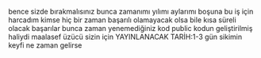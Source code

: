 bence sizde bırakmalısınız bunca zamanımı yılımı aylarımı boşuna bu iş için harcadım kimse hiç bir zaman başarılı olamayacak olsa bile kısa süreli olacak başarılar bunca zaman yenemediğiniz kod public kodun geliştirilmiş haliydi maalasef üzücü sizin için
YAYINLANACAK TARİH:1-3 gün sikimin keyfi ne zaman gelirse
